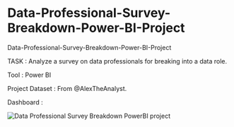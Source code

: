 # Data-Professional-Survey-Breakdown-Power-BI-Project

Data-Professional-Survey-Breakdown-Power-BI-Project

TASK :
Analyze a survey on data professionals for breaking into a data role.

Tool :
Power BI

Project Dataset :
From @AlexTheAnalyst.

Dashboard :

![Data Professional Survey  Breakdown PowerBI project](https://github.com/khaoulakhemiri/Data-Professional-Survey-Breakdown-Power-BI-Project/assets/91009947/7a569a24-7794-4cb9-902b-f9b46bf0755d)
